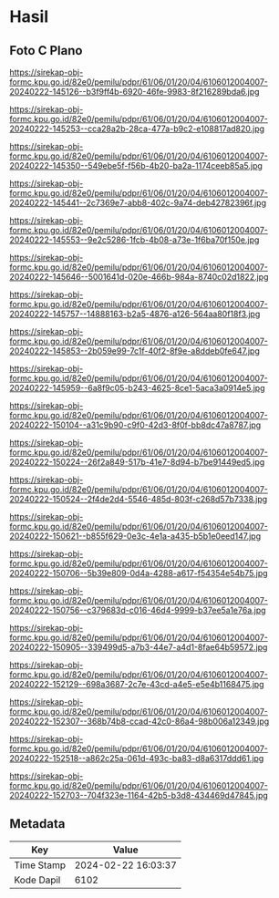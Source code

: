 # Hasil

## Foto C Plano

https://sirekap-obj-formc.kpu.go.id/82e0/pemilu/pdpr/61/06/01/20/04/6106012004007-20240222-145126--b3f9ff4b-6920-46fe-9983-8f216289bda6.jpg

https://sirekap-obj-formc.kpu.go.id/82e0/pemilu/pdpr/61/06/01/20/04/6106012004007-20240222-145253--cca28a2b-28ca-477a-b9c2-e108817ad820.jpg

https://sirekap-obj-formc.kpu.go.id/82e0/pemilu/pdpr/61/06/01/20/04/6106012004007-20240222-145350--549ebe5f-f56b-4b20-ba2a-1174ceeb85a5.jpg

https://sirekap-obj-formc.kpu.go.id/82e0/pemilu/pdpr/61/06/01/20/04/6106012004007-20240222-145441--2c7369e7-abb8-402c-9a74-deb42782396f.jpg

https://sirekap-obj-formc.kpu.go.id/82e0/pemilu/pdpr/61/06/01/20/04/6106012004007-20240222-145553--9e2c5286-1fcb-4b08-a73e-1f6ba70f150e.jpg

https://sirekap-obj-formc.kpu.go.id/82e0/pemilu/pdpr/61/06/01/20/04/6106012004007-20240222-145646--5001641d-020e-466b-984a-8740c02d1822.jpg

https://sirekap-obj-formc.kpu.go.id/82e0/pemilu/pdpr/61/06/01/20/04/6106012004007-20240222-145757--14888163-b2a5-4876-a126-564aa80f18f3.jpg

https://sirekap-obj-formc.kpu.go.id/82e0/pemilu/pdpr/61/06/01/20/04/6106012004007-20240222-145853--2b059e99-7c1f-40f2-8f9e-a8ddeb0fe647.jpg

https://sirekap-obj-formc.kpu.go.id/82e0/pemilu/pdpr/61/06/01/20/04/6106012004007-20240222-145959--6a8f9c05-b243-4625-8ce1-5aca3a0914e5.jpg

https://sirekap-obj-formc.kpu.go.id/82e0/pemilu/pdpr/61/06/01/20/04/6106012004007-20240222-150104--a31c9b90-c9f0-42d3-8f0f-bb8dc47a8787.jpg

https://sirekap-obj-formc.kpu.go.id/82e0/pemilu/pdpr/61/06/01/20/04/6106012004007-20240222-150224--26f2a849-517b-41e7-8d94-b7be91449ed5.jpg

https://sirekap-obj-formc.kpu.go.id/82e0/pemilu/pdpr/61/06/01/20/04/6106012004007-20240222-150524--2f4de2d4-5546-485d-803f-c268d57b7338.jpg

https://sirekap-obj-formc.kpu.go.id/82e0/pemilu/pdpr/61/06/01/20/04/6106012004007-20240222-150621--b855f629-0e3c-4e1a-a435-b5b1e0eed147.jpg

https://sirekap-obj-formc.kpu.go.id/82e0/pemilu/pdpr/61/06/01/20/04/6106012004007-20240222-150706--5b39e809-0d4a-4288-a617-f54354e54b75.jpg

https://sirekap-obj-formc.kpu.go.id/82e0/pemilu/pdpr/61/06/01/20/04/6106012004007-20240222-150756--c379683d-c016-46d4-9999-b37ee5a1e76a.jpg

https://sirekap-obj-formc.kpu.go.id/82e0/pemilu/pdpr/61/06/01/20/04/6106012004007-20240222-150905--339499d5-a7b3-44e7-a4d1-8fae64b59572.jpg

https://sirekap-obj-formc.kpu.go.id/82e0/pemilu/pdpr/61/06/01/20/04/6106012004007-20240222-152129--698a3687-2c7e-43cd-a4e5-e5e4b1168475.jpg

https://sirekap-obj-formc.kpu.go.id/82e0/pemilu/pdpr/61/06/01/20/04/6106012004007-20240222-152307--368b74b8-ccad-42c0-86a4-98b006a12349.jpg

https://sirekap-obj-formc.kpu.go.id/82e0/pemilu/pdpr/61/06/01/20/04/6106012004007-20240222-152518--a862c25a-061d-493c-ba83-d8a6317ddd61.jpg

https://sirekap-obj-formc.kpu.go.id/82e0/pemilu/pdpr/61/06/01/20/04/6106012004007-20240222-152703--704f323e-1164-42b5-b3d8-434469d47845.jpg


## Metadata

| Key        | Value               |
| ---------- | ------------------- |
| Time Stamp | 2024-02-22 16:03:37 |
| Kode Dapil | 6102                |



